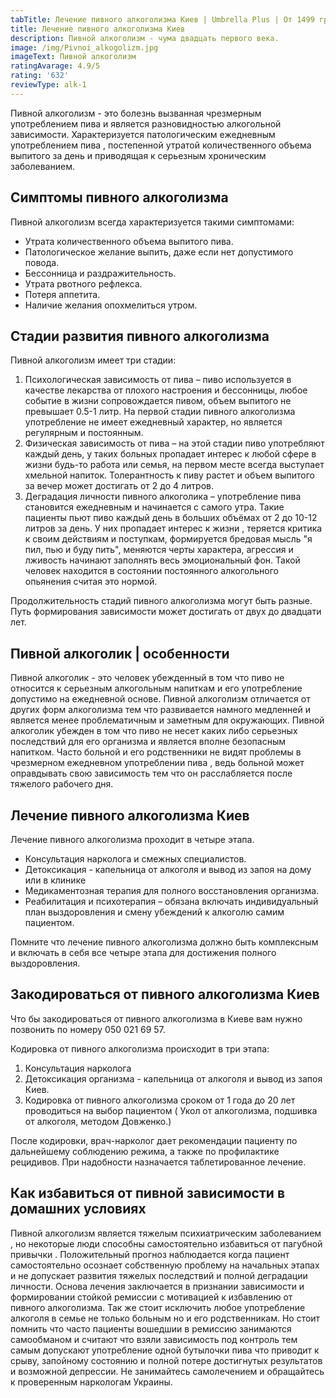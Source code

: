 ```yaml
---
tabTitle: Лечение пивного алкоголизма Киев | Umbrella Plus | От 1499 грн
title: Лечение пивного алкоголизма Киев
description: Пивной алкоголизм - чума двадцать первого века.
image: /img/Pivnoi_alkogolizm.jpg
imageText: Пивной алкоголизм
ratingAvarage: 4.9/5
rating: '632'
reviewType: alk-1
---
```


Пивной алкоголизм - это болезнь вызванная чрезмерным употреблением пива и является разновидностью алкогольной зависимости. Характеризуется патологическим ежедневным употреблением пива , постепенной утратой количественного объема выпитого за день и приводящая к серьезным хроническим заболеванием.

## Симптомы пивного алкоголизма

Пивной алкоголизм всегда характеризуется такими симптомами:

* Утрата количественного объема выпитого пива.
* Патологическое желание выпить, даже если нет допустимого повода.
* Бессонница и раздражительность.
* Утрата рвотного рефлекса.
* Потеря аппетита.
* Наличие желания опохмелиться утром.

## Стадии развития пивного алкоголизма

Пивной алкоголизм имеет три стадии:

1. Психологическая зависимость от пива – пиво используется в качестве лекарства от плохого настроения и бессонницы, любое событие в жизни сопровождается пивом, объем выпитого не превышает 0.5-1 литр. На первой стадии пивного алкоголизма употребление не имеет ежедневный характер, но является регулярным и постоянным.
2. Физическая зависимость от пива – на этой стадии пиво употребляют каждый день, у таких больных пропадает интерес к любой сфере в жизни будь-то работа или семья, на первом месте всегда выступает хмельной напиток. Толерантность к пиву растет и объем выпитого за вечер может достигать от 2 до 4 литров.
3. Деградация личности пивного алкоголика – употребление пива становится ежедневным и начинается с самого утра. Такие пациенты пьют пиво каждый день в больших объёмах от 2 до 10-12 литров за день. У них пропадает интерес к жизни , теряется критика к своим действиям и поступкам, формируется бредовая мысль "я пил, пью и буду пить", меняются черты характера, агрессия и лживость начинают заполнять весь эмоциональный фон. Такой человек находится в состоянии постоянного алкогольного опьянения считая это нормой.

Продолжительность стадий пивного алкоголизма могут быть разные. Путь формирования зависимости может достигать от двух до двадцати лет.

## Пивной алкоголик | особенности

Пивной алкоголик - это человек убежденный в том что пиво не относится к серьезным алкогольным напиткам и его употребление допустимо на ежедневной основе. Пивной алкоголизм отличается от других форм алкоголизма тем что развивается намного медленней и является менее проблематичным и заметным для окружающих. Пивной алкоголик убежден в том что пиво не несет каких либо серьезных последствий для его организма и является вполне безопасным напитком. Часто больной и его родственники не видят проблемы в чрезмерном ежедневном употреблении пива , ведь больной может оправдывать свою зависимость тем что он расслабляется после тяжелого рабочего дня.

## Лечение пивного алкоголизма Киев

Лечение пивного алкоголизма проходит в четыре этапа.

* Консультация нарколога и смежных специалистов.
* Детоксикация - капельница от алкоголя и вывод из запоя на дому или в клинике
* Медикаментозная терапия для полного восстановления организма.
* Реабилитация и психотерапия – обязана включать индивидуальный план выздоровления и смену убеждений к алкоголю самим пациентом.

Помните что лечение пивного алкоголизма должно быть комплексным и включать в себя все четыре этапа для достижения полного выздоровления.

## Закодироваться от пивного алкоголизма Киев

Что бы закодироваться от пивного алкоголизма в Киеве вам нужно позвонить по номеру 050 021 69 57.

Кодировка от пивного алкоголизма происходит в три этапа:

1. Консультация нарколога
2. Детоксикация организма - капельница от алкоголя и вывод из запоя Киев.
3. Кодировка от пивного алкоголизма сроком от 1 года до 20 лет проводиться на выбор пациентом ( Укол от алкоголизма, подшивка от алкоголя, методом Довженко.)

После кодировки, врач-нарколог дает рекомендации пациенту по дальнейшему соблюдению режима, а также по профилактике рецидивов. При надобности назначается таблетированное лечение.

## Как избавиться от пивной зависимости в домашних условиях

Пивной алкоголизм является тяжелым психиатрическим заболеванием , но некоторые люди способны самостоятельно избавиться от пагубной привычки . Положительный прогноз наблюдается когда пациент самостоятельно осознает собственную проблему на начальных этапах и не допускает развития тяжелых последствий и полной деградации личности. Основа лечения заключается в признании зависимости и формировании стойкой ремиссии с мотивацией к избавлению от пивного алкоголизма. Так же стоит исключить любое употребление алкоголя в семье не только больным но и его родственникам. Но стоит помнить что часто пациенты вошедшии в ремиссию занимаются самообманом и считают что взяли зависимость под контроль тем самым допускают употребление одной бутылочки пива что приводит к срыву, запойному состоянию и полной потере достигнутых результатов и возможной депрессии. Не занимайтесь самолечением и обращайтесь к проверенным наркологам Украины.
